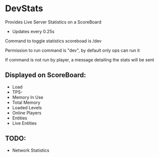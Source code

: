 # DevStats

Provides Live Server Statistics on a ScoreBoard

- Updates every 0.25s

Command to toggle statistics scoreboad is /dev

Permission to run command is "dev", by default only ops can run it

If command is not run by player, a message detailing the stats will be sent

## Displayed on ScoreBoard:
- Load
- TPS-
- Memory In Use
- Total Memory
- Loaded Levels
- Online Players
- Entities
- Live Entities

## TODO:
- Network Statistics
